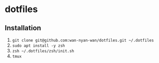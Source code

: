 # dotfiles

## Installation
1. `git clone git@github.com:wan-nyan-wan/dotfiles.git ~/.dotfiles`
2. `sudo apt install -y zsh`
3. `zsh ~/.dotfiles/zsh/init.sh`
4. `tmux`
